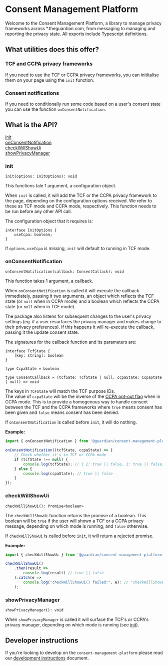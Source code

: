 # Consent Management Platform

Welcome to the Consent Management Platform, a library to manage privacy frameworks across \*.theguardian.com, from messaging to managing and reporting the privacy state. All exports include Typescript definitions.

## What utilities does this offer?

### TCF and CCPA privacy frameworks

If you need to use the TCF or CCPA privacy frameworks, you can inititalise them on your page using the `init` function.

### Consent notifications

If you need to conditionally run some code based on a user's consent state you can use the function `onConsentNotification`.

## What is the API?

[init](#init)<br />
[onConsentNotification](#onconsentnotification)<br />
[checkWillShowUi](#checkwillshowui)<br />
[showPrivacyManager](#showprivacymanager)

### init

`init(options: InitOptions): void`

This functions tale 1 argument, a configuration object.

When `init` is called, it will add the TCF or the CCPA privacy framework to the page, depending on the configuration options received. We refer to these as TCF mode and CCPA mode, respectively. This function needs to be run before any other API call.

The configuration object that it requires is:

```
interface InitOptions {
	useCcpa: boolean;
}
```

If `options.useCcpa` is missing, `init` will default to running in TCF mode.

### onConsentNotification

`onConsentNotification(callback: ConsentCallack): void`

This function takes 1 argument, a callback.

When `onConsentNotification` is called it will execute the callback immediately, passing it two arguments, an object which reflects the TCF state (or `null` when in CCPA mode) and a boolean which reflects the CCPA state (or `null` when in TCF mode).

The package also listens for subsequent changes to the user's privacy settings (eg. if a user resurfaces the privacy manager and makes change to their privacy preferences). If this happens it will re-execute the callback, passing it the update consent state.

The signatures for the callback function and its parameters are:

```
interface TcfState {
    [key: string]: boolean
}

type CcpaState = boolean

type ConsentCallback = (tcfSate: TcfState | null, ccpaState: CcpaState | null) => void
```

The keys in `TCFState` will match the TCF purpose IDs.<br />
The value of `ccpaState` will be the inverse of the [CCPA opt-out flag](https://github.com/InteractiveAdvertisingBureau/USPrivacy/blob/master/CCPA/US%20Privacy%20String.md#us-privacy-string-format) when in CCPA mode. This is to provide a homogenous way to handle consent between the TCF and the CCPA frameworks where `true` means consent has been given and `false` means consent has been denied.

If `onConsentNotification` is called before `init`, it will do nothing.

**Example:**

```js
import { onConsentNotification } from '@guardian/consent-management-platform';

onConsentNotification((tcfState, ccpaState) => {
	// Check whether it's in TCF or CCPA mode
	if (tcfState !== null) {
		console.log(tcfState); // { 1: true || false, 1: true || false, ... }
	} else {
		console.log(ccpaState); // true || false
	}
});
```

### checkWillShowUi

`checkWillShowUi(): Promise<boolean>`

The `checkWillShowUi` function returns the promise of a boolean. This boolean will be `true` if the user will shown a TCF or a CCPA privacy message, depending on which mode is running, and `false` otherwise.

If `checkWillShowUi` is called before `init`, it will return a rejected promise.

**Example:**

```js
import { checkWillShowUi } from '@guardian/consent-management-platform';

checkWillShowUi()
    .then(result =>
        console.log(result) // true || false
    ).catch(e =>
        console.log("checkWillShowUi() failed:", e): // "checkWillShowUi() failed: called before init()"
    );
```

### showPrivacyManager

`showPrivacyManager(): void`

When `showPrivacyManager` is called it will surface the TCF's or CCPA's privacy manager, depending on which mode is running (see [init](#init)).

## Developer instructions

If you're looking to develop on the `consent-management-platform` please read our [development instructions](docs/01-development-instructions.md) document.
